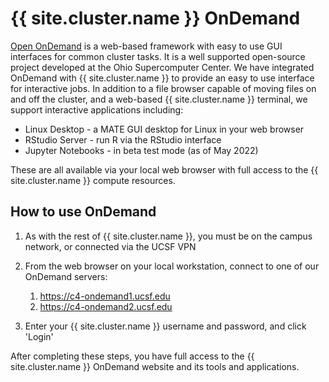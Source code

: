 # {{ site.cluster.name }} OnDemand

[Open OnDemand] is a web-based framework with easy to use GUI interfaces for common cluster tasks. It is a well supported open-source project developed at the Ohio Supercomputer Center. We have integrated OnDemand with {{ site.cluster.name }} to provide an easy to use interface for interactive jobs. In addition to a file browser capable of moving files on and off the cluster, and a web-based {{ site.cluster.name }} terminal, we support interactive applications including:

* Linux Desktop - a MATE GUI desktop for Linux in your web browser
* RStudio Server - run R via the RStudio interface
* Jupyter Notebooks - in beta test mode (as of May 2022)

These are all available via your local web browser with full access to the {{ site.cluster.name }} compute resources.

## How to use OnDemand

1. As with the rest of {{ site.cluster.name }}, you must be on the campus network, or connected via the UCSF VPN

2. From the web browser on your local workstation, connect to one of our OnDemand servers:
    1. <https://c4-ondemand1.ucsf.edu>
    2. <https://c4-ondemand2.ucsf.edu>

3. Enter your {{ site.cluster.name }} username and password, and click 'Login'

After completing these steps, you have full access to the {{ site.cluster.name }} OnDemand website and its tools and applications.

[Open OnDemand]: https://openondemand.org/
